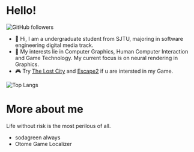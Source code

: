 # Hello!

![GitHub followers](https://img.shields.io/github/followers/Zhang-ycc?style=social)

- 👋 Hi, I am a undergraduate student from SJTU, majoring in software engineering digital media track.
- 📖 My interests lie in Computer Graphics, Human Computer Interaction and Game Technology. My current focus is on neural rendering in Graphics.
- 🎮 Try [The Lost City](https://github.com/Zhang-ycc/The-Lost-City) and [Escape2](https://github.com/Zhang-ycc/Escape2) if u are intersted in my Game.

![Top Langs](https://github-readme-stats.vercel.app/api/top-langs/?username=Zhang-ycc&layout=compact&theme=tokyonight&hide=jupyter+notebook,html)

# More about me

Life without risk is the most perilous of all.

- sodagreen always
- Otome Game Localizer

